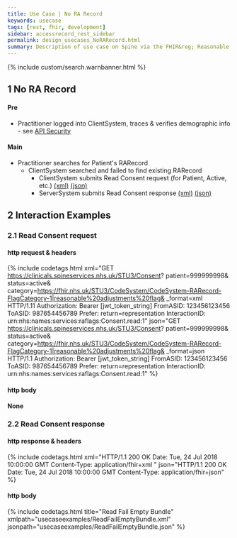 ```yaml
---
title: Use Case | No RA Record
keywords: usecase
tags: [rest, fhir, development]
sidebar: accessrecord_rest_sidebar
permalink: design_usecases_NoRARecord.html
summary: Description of use case on Spine via the FHIR&reg; Reasonable Adjustments API
---
```

{% include custom/search.warnbanner.html %}

## 1 No RA Record ##


#### Pre ####
* Practitioner logged into ClientSystem, traces & verifies demographic info - see [API Security](design_security.html)

#### Main ####
* Practitioner searches for Patient's RARecord
  * ClientSystem searched and failed to find existing RARecord
    * ClientSystem submits Read Consent request (for Patient, Active, etc.) [(xml)](design_usecases_NoRARecord.html#21-read-consent-request---xml-example) [(json)](design_usecases_NoRARecord.html#22-read-consent-request---json-example)
    * ServerSystem submits Read Consent response [(xml)](design_usecases_NoRARecord.html#23-read-consent-response---xml-example) [(json)](design_usecases_NoRARecord.html#24-read-consent-response---json-example)

## 2 Interaction Examples ##

### 2.1 Read Consent request ###

#### http request & headers ####
{% include codetags.html xml="GET https://clinicals.spineservices.nhs.uk/STU3/Consent?
 patient=999999998&
 status=active&
 category=https://fhir.nhs.uk/STU3/CodeSystem/CodeSystem-RARecord-FlagCategory-1|reasonable%20adjustments%20flag&
 _format=xml HTTP/1.11
Authorization: Bearer [jwt_token_string]
FromASID: 123456123456
ToASID: 987654456789
Prefer: return=representation
InteractionID: urn:nhs:names:services:raflags:Consent.read:1"
json="GET https://clinicals.spineservices.nhs.uk/STU3/Consent?
 patient=999999998&
 status=active&
 category=https://fhir.nhs.uk/STU3/CodeSystem/CodeSystem-RARecord-FlagCategory-1|reasonable%20adjustments%20flag&
 _format=json HTTP/1.1
Authorization: Bearer [jwt_token_string]
FromASID: 123456123456
ToASID: 987654456789
Prefer: return=representation
InteractionID: urn:nhs:names:services:raflags:Consent.read:1" %}

#### http body ####
**None**

### 2.2 Read Consent response ###

#### http response & headers ####

{% include codetags.html xml="HTTP/1.1 200 OK
Date: Tue, 24 Jul 2018 10:00:00 GMT
Content-Type: application/fhir+xml
"
json="HTTP/1.1 200 OK
Date: Tue, 24 Jul 2018 10:00:00 GMT
Content-Type: application/fhir+json" %}

#### http body ####
{% include codetags.html title="Read Fail Empty Bundle" xmlpath="usecaseexamples/ReadFailEmptyBundle.xml" jsonpath="usecaseexamples/ReadFailEmptyBundle.json" %}

